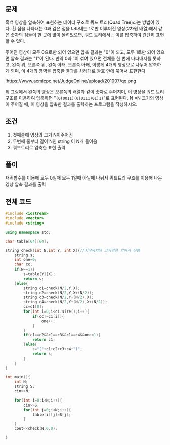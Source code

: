 ## 문제
흑백 영상을 압축하여 표현하는 데이터 구조로 쿼드 트리(Quad Tree)라는 방법이 있다. 흰 점을 나타내는 0과 검은 점을 나타내는 1로만 이루어진 영상(2차원 배열)에서 같은 숫자의 점들이 한 곳에 많이 몰려있으면, 쿼드 트리에서는 이를 압축하여 간단히 표현할 수 있다.

주어진 영상이 모두 0으로만 되어 있으면 압축 결과는 "0"이 되고, 모두 1로만 되어 있으면 압축 결과는 "1"이 된다. 만약 0과 1이 섞여 있으면 전체를 한 번에 나타내지를 못하고, 왼쪽 위, 오른쪽 위, 왼쪽 아래, 오른쪽 아래, 이렇게 4개의 영상으로 나누어 압축하게 되며, 이 4개의 영역을 압축한 결과를 차례대로 괄호 안에 묶어서 표현한다

!https://www.acmicpc.net/JudgeOnline/upload/201007/qq.png

위 그림에서 왼쪽의 영상은 오른쪽의 배열과 같이 숫자로 주어지며, 이 영상을 쿼드 트리 구조를 이용하여 압축하면 "`(0(0011)(0(0111)01)1)`"로 표현된다. N ×N 크기의 영상이 주어질 때, 이 영상을 압축한 결과를 출력하는 프로그램을 작성하시오.
## 조건
1. 첫째줄에 영상의 크기 N이주어짐
2. 두번째 줄부터 길이 N인 string 이 N개 들어옴
3. 쿼드트리로 압축한 표현 출력
## 풀이
재귀함수를 이용해 모두 0일때 모두 1일때 아닐때 나눠서 쿼드트리 구조를 이용해 나온 영상 압축 결과를 출력
## 전체 코드
```cpp
#include <iostream>
#include <vector>
#include <string>

using namespace std;

char table[64][64];

string check(int N,int Y, int X){//시작위치와 크기만큼 받아서 진행
    string s;
    int one=0;
    char cc;
    if(N==1){
        s=table[Y][X];
        return s;
    }else{
        string c1=check(N/2,Y,X);
        string c2=check(N/2,Y,X+(N/2));
        string c3=check(N/2,Y+(N/2),X);
        string c4=check(N/2,Y+(N/2),X+(N/2));
        cc=c1[0];
        for(int i=0;i<c1.size();i++){
            if(cc!=c1[i]){
                one++;
            }
        }
        if(c1==c2&&c1==c3&&c1==c4&&one<1){
            return c1;
        }else{
            s="("+c1+c2+c3+c4+")";
            return s;
        }
    }
}

int main(){
    int N;
    string S;
    cin>>N;

    for(int i=0;i<N;i++){
        cin>>S;
        for(int j=0;j<N;j++){
            table[i][j]=S[j];
        }
    }
    cout<<check(N,0,0);

}
```
